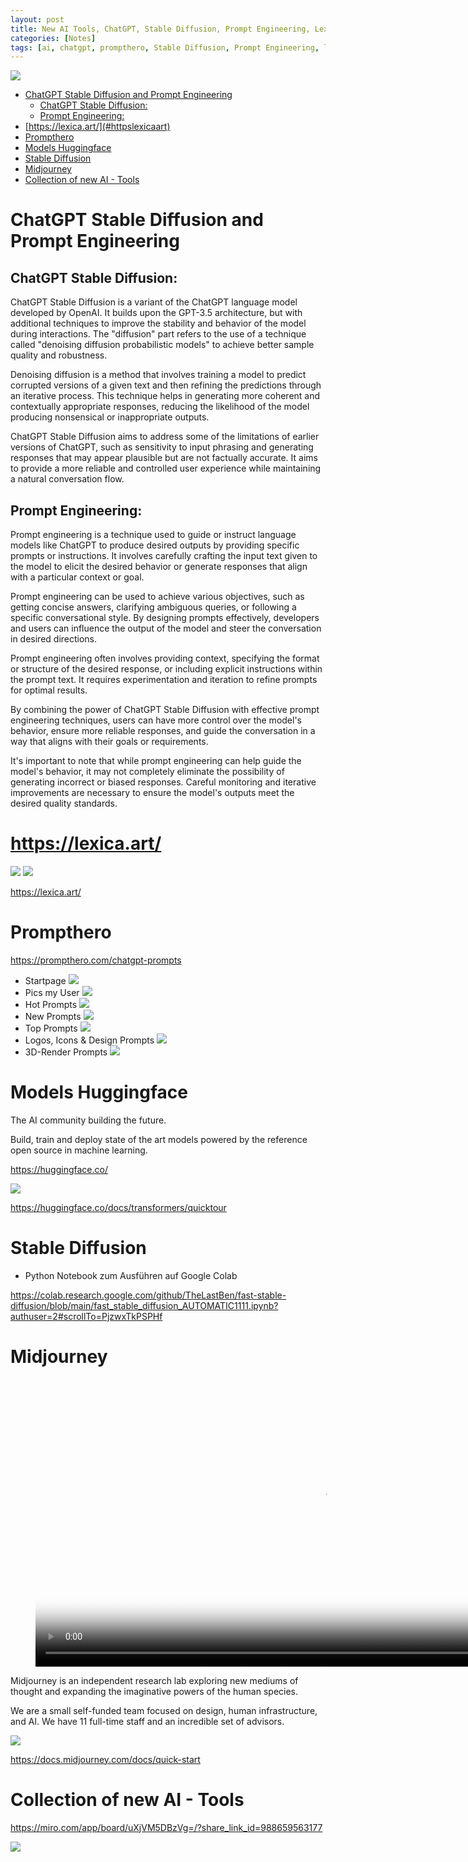 ```yaml
---
layout: post
title: New AI Tools, ChatGPT, Stable Diffusion, Prompt Engineering, Lexica 
categories: [Notes]
tags: [ai, chatgpt, prompthero, Stable Diffusion, Prompt Engineering, lexica ]
--- 
```

![](../pics/20230705171942_lexicaart.png)

- [ChatGPT Stable Diffusion and Prompt Engineering](#chatgpt-stable-diffusion-and-prompt-engineering)
  - [ChatGPT Stable Diffusion:](#chatgpt-stable-diffusion)
  - [Prompt Engineering:](#prompt-engineering)
- [https://lexica.art/](#httpslexicaart)
- [Prompthero](#prompthero)
- [Models Huggingface](#models-huggingface)
- [Stable Diffusion](#stable-diffusion)
- [Midjourney](#midjourney)
- [Collection of new AI - Tools](#collection-of-new-ai---tools)

# ChatGPT Stable Diffusion and Prompt Engineering

## ChatGPT Stable Diffusion:
ChatGPT Stable Diffusion is a variant of the ChatGPT language model developed by OpenAI. It builds upon the GPT-3.5 architecture, but with additional techniques to improve the stability and behavior of the model during interactions. The "diffusion" part refers to the use of a technique called "denoising diffusion probabilistic models" to achieve better sample quality and robustness.

Denoising diffusion is a method that involves training a model to predict corrupted versions of a given text and then refining the predictions through an iterative process. This technique helps in generating more coherent and contextually appropriate responses, reducing the likelihood of the model producing nonsensical or inappropriate outputs.

ChatGPT Stable Diffusion aims to address some of the limitations of earlier versions of ChatGPT, such as sensitivity to input phrasing and generating responses that may appear plausible but are not factually accurate. It aims to provide a more reliable and controlled user experience while maintaining a natural conversation flow.

## Prompt Engineering:
Prompt engineering is a technique used to guide or instruct language models like ChatGPT to produce desired outputs by providing specific prompts or instructions. It involves carefully crafting the input text given to the model to elicit the desired behavior or generate responses that align with a particular context or goal.

Prompt engineering can be used to achieve various objectives, such as getting concise answers, clarifying ambiguous queries, or following a specific conversational style. By designing prompts effectively, developers and users can influence the output of the model and steer the conversation in desired directions.

Prompt engineering often involves providing context, specifying the format or structure of the desired response, or including explicit instructions within the prompt text. It requires experimentation and iteration to refine prompts for optimal results.

By combining the power of ChatGPT Stable Diffusion with effective prompt engineering techniques, users can have more control over the model's behavior, ensure more reliable responses, and guide the conversation in a way that aligns with their goals or requirements.

It's important to note that while prompt engineering can help guide the model's behavior, it may not completely eliminate the possibility of generating incorrect or biased responses. Careful monitoring and iterative improvements are necessary to ensure the model's outputs meet the desired quality standards.

# https://lexica.art/

![](../pic/20230602114559.png)
![](../pic/20230602114627.png)

<https://lexica.art/>

# Prompthero

<https://prompthero.com/chatgpt-prompts>
- Startpage 
![](../pic/20230414114249_prompthero.png)
- Pics my User 
![](../pic/20230414114357_promthero.png)
- Hot Prompts
![](../pic/20230414115301_prompthero_hot.png)
- New Prompts
![](../pic/20230414115653_promptheroNewest.png)
- Top Prompts 
![](../pic/20230414115836_prompthero_top.png)
- Logos, Icons & Design Prompts 
![](../pic/20230414120037_prompthero_logoIconDesign.png)
- 3D-Render Prompts 
![](../pic/20230414120316_promthero_3d-render.png)

# Models Huggingface 
The AI community building the future. 

Build, train and deploy state of the art models powered by the reference open source in machine learning. 

<https://huggingface.co/>

![](../pics/20230706125729_FEatures.png)

<https://huggingface.co/docs/transformers/quicktour>

# Stable Diffusion 

- Python Notebook zum Ausführen auf Google Colab 

<https://colab.research.google.com/github/TheLastBen/fast-stable-diffusion/blob/main/fast_stable_diffusion_AUTOMATIC1111.ipynb?authuser=2#scrollTo=PjzwxTkPSPHf>


# Midjourney


<figure class="video_container">
  <video width="920"  controls="true" allowfullscreen="true" poster="/pic/2023-07-06-13-00-19.png">
    <source src="/mov/2023-07-06-13-01-29.mp4" type="video/mp4">
  </video>
</figure>
Midjourney is an independent research lab exploring new mediums of thought and expanding the imaginative powers of the human species.

We are a small self-funded team focused on design, human infrastructure, and AI. We have 11 full-time staff and an incredible set of advisors.

![](../pic/20230602114825.png)

<https://docs.midjourney.com/docs/quick-start>


# Collection of new AI - Tools 

<https://miro.com/app/board/uXjVM5DBzVg=/?share_link_id=988659563177>

![](../pics/20230705172139_ai_powered_miro.png)
